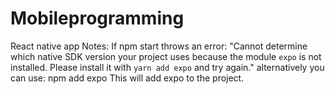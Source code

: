 # Mobileprogramming
React native app
Notes:
If npm start throws an error: 
"Cannot determine which native SDK version your project uses because the module `expo` is not installed. Please install it with `yarn add expo` and try again."
alternatively you can use: npm add expo
This will add expo to the project. 
